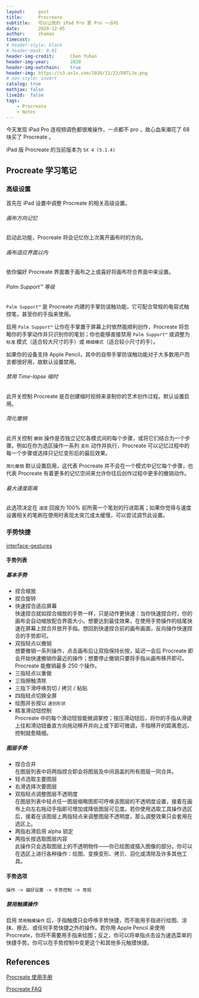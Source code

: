 ```yaml
---
layout:     post
title:      Procreate
subtitle:   可以让我的 iPad Pro 更 Pro 一点吗
date:       2020-12-05
author:     zhamao
timecost:   
# header-style: black
# header-mask: 0.01
header-img-credit:      Chen Yuhan
header-img-year:        2020
header-img-outchain:    true
header-img: https://s3.ax1x.com/2020/11/22/D8TLJe.png
# nav-style: invert
catalog: true
mathjax: false
live2d:  false
tags:
    - Procreate
    - Notes
---
```


今天发现 iPad Pro 连视频调色都很难操作，一点都不 pro ，故心血来潮花了 68 块买了 Procreate 。

iPad 版 Procreate 的当前版本为 `5X 4 (5.1.4)`

## Procreate 学习笔记

### 高级设置

首先在 iPad 设置中调整 Procreate 的相关高级设置。

###### 画布方向记忆

启动此功能，Procreate 将会记忆你上次离开画布时的方向。

###### 画布适应界面以内

依你偏好 Procreate 界面置于画布之上或喜好将画布符合界面中来设置。

###### Palm Support™ 等级

`Palm Support™` 是 Procreate 内建的手掌防误触功能，它可配合常规的电容式触控笔，甚至你的手指来使用。

启用 `Palm Support™` 让你在手掌置于屏幕上时依然能顺利创作，Procreate 将忽略你的手掌动作并只识别你的笔划；你也能够直接禁用 `Palm Support™` 或调整为 `标准` 模式（适合较大尺寸的手）或 `精细模式`（适合较小尺寸的手）。

如果你的设备支持 Apple Pencil，其中的自带手掌防误触功能对于大多数用户而言都很好用，故默认设置禁用。

###### 禁用 Time-lapse 缩时

此开关控制 Procreate 是否创建缩时视频来录制你的艺术创作过程。默认设置启用。

###### 简化撤销

此开关控制 `撤销` 操作是否独立记忆各模式间的每个步骤，或将它们结合为一个步骤。例如在你为选区操作一系列 `变形` 动作并执行，Procreate 可以记忆过程中的每一个步骤或选择只记忆变形后的最后效果。

`简化撤销` 默认设置启用，这代表 Procreate 并不会在一个模式中记忆每个步骤，也代表 Procreate 有着更多的记忆空间来允许你往后创作过程中更多的撤销动作。

###### 最大速度距离

此选项决定在 `速度` 回报为 100% 前所需一个笔划的行进距离；如果你觉得与速度设置相关的笔刷在使用时表现太突兀或太缓慢，可以尝试调节此设置。

### 手势快捷

[interface-gestures](https://procreate.art/cn/handbook/5.1/interface-gestures/gestures/)

#### 手势列表

##### 基本手势

- 捏合缩放
- 捏合旋转
- 快速捏合适应屏幕  
    快速捏合就如捏合缩放的手势一样，只是动作更快速：当你快速捏合时，你的画布会自动缩放配合界面大小。想要达到最佳效果，在使用手势操作的结尾快速在屏幕上捏合并放开手指。想回到快速捏合前的画布画面，反向操作快速捏合的手势即可。
- 双指轻点以撤销  
    想要撤销一系列操作，点击画布后让双指保持长按，延迟一会后 Procreate 即会开始快速撤销你最近的操作；想要停止撤销只要将手指从画布移开即可。Procreate 能撤销最多 250 个操作。
- 三指轻点以重做
- 三指擦触清除
- 三指下滑呼唤剪切 / 拷贝 / 粘贴
- 四指轻点切换全屏
- 绘图并长按以 `速创形状`
- 精准滑动钮控制  
    Procreate 中的每个滑动钮皆能微调掌控；按压滑动钮后，将你的手指从滑键上往和滑动钮垂直方向拖动移开并向上或下即可微调，手指移开的距离愈远、控制就愈精细。

##### 图层手势

- 捏合合并  
    在图层列表中将两指捏合即会将图层及中间涵盖的所有图层一同合并。
- 轻点选取主要图层
- 右滑选择次要图层
- 双指轻点调整图层不透明度  
    在图层列表中轻点任一图层缩略图即可呼唤该图层的不透明度设置，接着在画布上向左右拖动手指即可增加或降低图层可见度。若你使用选取工具操作选区后，接着在该图层上两指轻点来调整图层不透明度，那么调整效果只会套用在选区上。
- 两指右滑启用 alpha 锁定
- 两指长按选取图层内容  
    此操作只会选取图层上的不透明物件——你已绘图或插入图像的部分。你可以在选区上进行各种操作：绘图、变换变形、拷贝、羽化或清除及许多其他工具。

#### 手势选项

```
操作 -> 偏好设置 -> 手势控制 -> 常规
```

##### 禁用触摸操作

启用 `禁用触摸操作` 后，手指触摸只会呼唤手势快捷，而不能用手指进行绘图、涂抹、擦去、或任何手势快捷之外的操作。若你用 Apple Pencil 来使用 Procreate，你将不需要用手指来绘图；反之，你可以将单指点击设为速选菜单的快捷手势。你可以在手势控制中变更这个和其他多元触摸快捷。

## References

<a href = "https://procreate.art/cn/handbook/5.1" target="_blank">Procreate 使用手册</a>

<a href = "https://procreate.art/cn/faq" target="_blank">Procreate FAQ</a>
